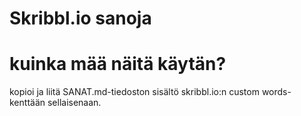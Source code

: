 # Skribbl.io sanoja

# kuinka mää näitä käytän?
kopioi ja liitä SANAT.md-tiedoston sisältö skribbl.io:n custom words-kenttään sellaisenaan.
